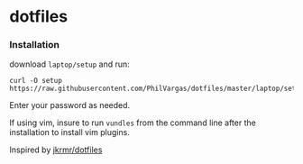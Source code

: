 # dotfiles

### Installation

download `laptop/setup` and run:

    curl -O setup https://raw.githubusercontent.com/PhilVargas/dotfiles/master/laptop/setup

Enter your password as needed.  

If using vim, insure to run `vundles` from the command line after the installation to install
vim plugins.

Inspired by [jkrmr/dotfiles](https://github.com/jkrmr/dotfiles)
